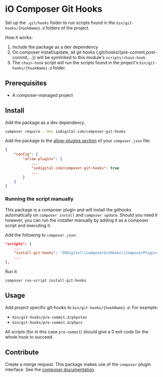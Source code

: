 # iO Composer Git Hooks
Set up the `.git/hooks` folder to run scripts found in the `bin/git-hooks/{hookName}.d` folders of the project.

How it works:
1. Include the package as a dev dependency
2. On composer install/update, all git hooks (.git/hooks/{pre-commit,post-commit,...}) will be symlinked to this module's `scripts/chain-hook`.
3. The `chain-hook` script will run the scripts found in the project's `bin/git-hooks/{hookName}.d` folder.

## Prerequisites
- A composer-managed project

## Install

Add the package as a dev dependency.

```bash
composer require --dev iodigital-com/composer-git-hooks
```

Add the package to the [allow-plugins section](https://getcomposer.org/doc/06-config.md#allow-plugins) of your `composer.json` file:
```json
{
    "config": {
        "allow-plugins": {
            ...
            "iodigital-com/composer-git-hooks": true
            ...
        }
    }
}
```

### Running the script manually

This package is a composer plugin and will install the githooks automatically on `composer install` and `composer update`. Should you need it however, you can run the installer manually by adding it as a composer script and executing it.

Add the following to `composer.json`:
```json
"scripts": {
    ...
    "install-git-hooks": "IODigital\\ComposerGitHooks\\ComposerPlugin::process"
    ...
},
```

Run it:
```shell script
composer run-script install-git-hooks
```

## Usage
Add project specific git-hooks to `bin/git-hooks/{hookName}.d`. For example:
- `bin/git-hooks/pre-commit.d/phpstan`
- `bin/git-hooks/pre-commit.d/phpcs`

All scripts (for in this case `pre-commit`) should give a 0 exit code for the whole hook to succeed.

## Contribute
Create a merge request.
This package makes use of the `composer` plugin interface. See the [composer documentation](https://getcomposer.org/doc/articles/plugins.md).
